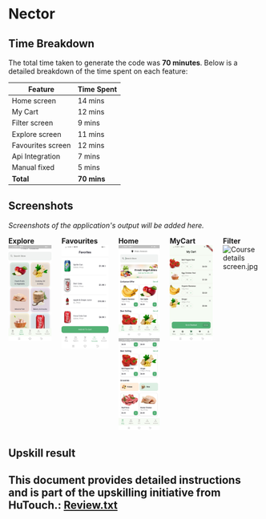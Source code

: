 # Nector 




## Time Breakdown

The total time taken to generate the code was **70 minutes**. Below is a detailed breakdown of the time spent on each feature:

| **Feature**            | **Time Spent** |
|------------------------|----------------|
| Home screen         | 14 mins        |
| My Cart        | 12 mins        |
| Filter screen          | 9 mins        |
| Explore screen          | 11 mins        |
| Favourites screen          | 12 mins        |
| Api Integration        | 7 mins        |
| Manual fixed           | 5 mins        |
| **Total**              | **70 mins**   |


## Screenshots

*Screenshots of the application's output will be added here.*

<div style="display: flex; justify-content: space-around; gap: 20px;">
    <div>
        <b>Explore</b>
        <img src="assets/explore.jpg" alt="Welcome sleep screen" width="200"/>
    </div>
    <div>
        <b>Favourites</b>
        <img src="assets/fav.jpg" alt="Reminder screen" width="200"/>
    </div>
  <div>
    <b>Home</b>
    <img src="assets/home.jpg" alt="Course details screen.jpg" width="200"/>
    <br/>
    <img src="assets/home1.jpg" alt="Another screen" width="200"/>
</div>
    <div>
        <b>MyCart</b>
        <img src="assets/mycart.jpg" alt="Course details screen.jpg" width="200"/>
    </div>
    <div>
        <b>Filter</b>
        <img src="assets/filters.jpg" alt="Course details screen.jpg" width="200"/>
    </div>
</div>

## Upskill result

This document provides detailed instructions and is part of the upskilling initiative from HuTouch.: [Review.txt](Review.txt)
---
